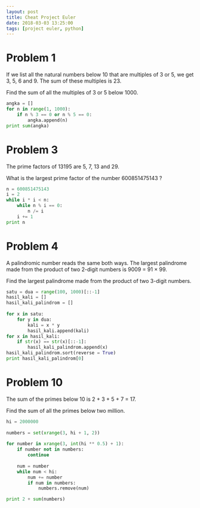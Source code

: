 ```yaml
---
layout: post
title: Cheat Project Euler
date: 2018-03-03 13:25:00
tags: [project euler, python]
---
```


# Problem 1

If we list all the natural numbers below 10 that are multiples of 3 or 5, we get 3, 5, 6 and 9. The sum of these multiples is 23.

Find the sum of all the multiples of 3 or 5 below 1000.

```python
angka = []
for n in range(1, 1000):
    if n % 3 == 0 or n % 5 == 0:
        angka.append(n)
print sum(angka)
```

# Problem 3

The prime factors of 13195 are 5, 7, 13 and 29.

What is the largest prime factor of the number 600851475143 ?

```python
n = 600851475143
i = 2
while i * i < n:
    while n % i == 0:
        n /= i
    i += 1
print n
```

# Problem 4

A palindromic number reads the same both ways. The largest palindrome made from the product of two 2-digit numbers is 9009 = 91 × 99.

Find the largest palindrome made from the product of two 3-digit numbers.

```python
satu = dua = range(100, 1000)[::-1]
hasil_kali = []
hasil_kali_palindrom = []
 
for x in satu:
    for y in dua:
        kali = x * y
        hasil_kali.append(kali)
for x in hasil_kali:
    if str(x) == str(x)[::-1]:
        hasil_kali_palindrom.append(x)
hasil_kali_palindrom.sort(reverse = True)
print hasil_kali_palindrom[0]
```

# Problem 10

The sum of the primes below 10 is 2 + 3 + 5 + 7 = 17.

Find the sum of all the primes below two million.

```python
hi = 2000000
 
numbers = set(xrange(3, hi + 1, 2))
 
for number in xrange(3, int(hi ** 0.5) + 1):
    if number not in numbers:
        continue
 
    num = number
    while num < hi:
        num += number
        if num in numbers:
            numbers.remove(num)

print 2 + sum(numbers)
```